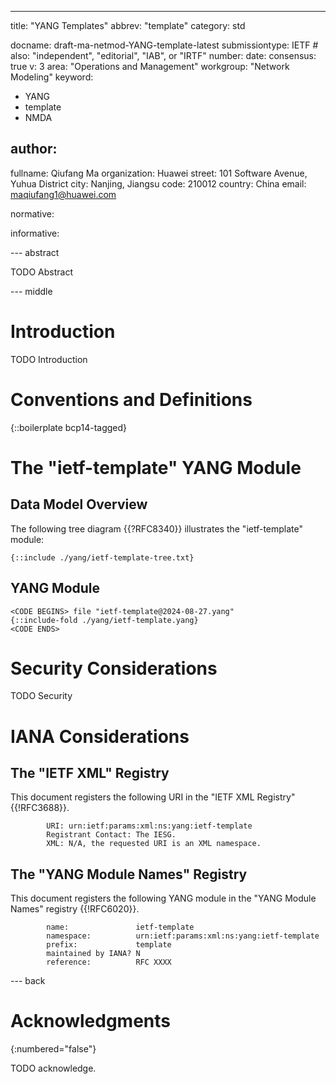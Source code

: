 ---
title: "YANG Templates"
abbrev: "template"
category: std

docname: draft-ma-netmod-YANG-template-latest
submissiontype: IETF  # also: "independent", "editorial", "IAB", or "IRTF"
number:
date:
consensus: true
v: 3
area: "Operations and Management"
workgroup: "Network Modeling"
keyword:
 - YANG
 - template
 - NMDA

author:
-
   fullname: Qiufang Ma
   organization: Huawei
   street: 101 Software Avenue, Yuhua District
   city: Nanjing, Jiangsu
   code: 210012
   country: China
   email: maqiufang1@huawei.com

normative:

informative:


--- abstract

TODO Abstract


--- middle

# Introduction

TODO Introduction


# Conventions and Definitions

{::boilerplate bcp14-tagged}

# The "ietf-template" YANG Module

## Data Model Overview

The following tree diagram {{?RFC8340}} illustrates the "ietf-template" module:

~~~~
{::include ./yang/ietf-template-tree.txt}
~~~~

## YANG Module

~~~~
<CODE BEGINS> file "ietf-template@2024-08-27.yang"
{::include-fold ./yang/ietf-template.yang}
<CODE ENDS>
~~~~

# Security Considerations

TODO Security


# IANA Considerations

##  The "IETF XML" Registry

   This document registers the following URI in the "IETF XML Registry" {{!RFC3688}}.

~~~~
        URI: urn:ietf:params:xml:ns:yang:ietf-template
        Registrant Contact: The IESG.
        XML: N/A, the requested URI is an XML namespace.
~~~~

##  The "YANG Module Names" Registry

   This document registers the following YANG module in the "YANG Module Names"
   registry {{!RFC6020}}.

~~~~
        name:               ietf-template
        namespace:          urn:ietf:params:xml:ns:yang:ietf-template
        prefix:             template
        maintained by IANA? N
        reference:          RFC XXXX
~~~~


--- back

# Acknowledgments
{:numbered="false"}

TODO acknowledge.
